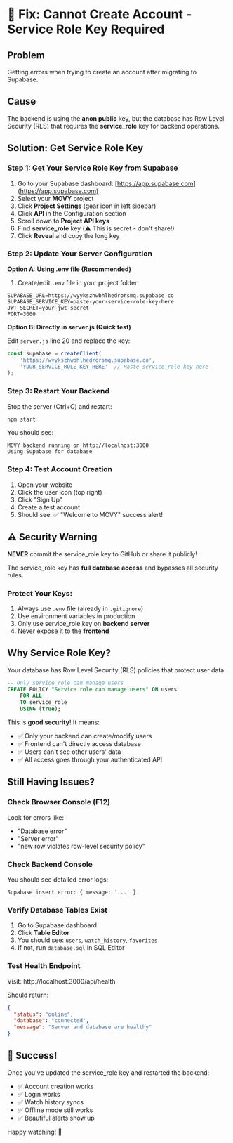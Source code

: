 # 🔧 Fix: Cannot Create Account - Service Role Key Required

## Problem
Getting errors when trying to create an account after migrating to Supabase.

## Cause
The backend is using the **anon public** key, but the database has Row Level Security (RLS) that requires the **service_role** key for backend operations.

## Solution: Get Service Role Key

### Step 1: Get Your Service Role Key from Supabase

1. Go to your Supabase dashboard: [https://app.supabase.com](https://app.supabase.com)
2. Select your **MOVY** project
3. Click **Project Settings** (gear icon in left sidebar)
4. Click **API** in the Configuration section
5. Scroll down to **Project API keys**
6. Find **service_role** key (⚠️ This is secret - don't share!)
7. Click **Reveal** and copy the long key

### Step 2: Update Your Server Configuration

**Option A: Using .env file (Recommended)**

1. Create/edit `.env` file in your project folder:
```env
SUPABASE_URL=https://wyykszhwbhlhedrorsmq.supabase.co
SUPABASE_SERVICE_KEY=paste-your-service-role-key-here
JWT_SECRET=your-jwt-secret
PORT=3000
```

**Option B: Directly in server.js (Quick test)**

Edit `server.js` line 20 and replace the key:
```javascript
const supabase = createClient(
    'https://wyykszhwbhlhedrorsmq.supabase.co',
    'YOUR_SERVICE_ROLE_KEY_HERE'  // Paste service_role key here
);
```

### Step 3: Restart Your Backend

Stop the server (Ctrl+C) and restart:
```bash
npm start
```

You should see:
```
MOVY backend running on http://localhost:3000
Using Supabase for database
```

### Step 4: Test Account Creation

1. Open your website
2. Click the user icon (top right)
3. Click "Sign Up"
4. Create a test account
5. Should see: ✅ "Welcome to MOVY" success alert!

## ⚠️ Security Warning

**NEVER** commit the service_role key to GitHub or share it publicly!

The service_role key has **full database access** and bypasses all security rules.

### Protect Your Keys:

1. Always use `.env` file (already in `.gitignore`)
2. Use environment variables in production
3. Only use service_role key on **backend server**
4. Never expose it to the **frontend**

## Why Service Role Key?

Your database has Row Level Security (RLS) policies that protect user data:

```sql
-- Only service_role can manage users
CREATE POLICY "Service role can manage users" ON users
    FOR ALL
    TO service_role
    USING (true);
```

This is **good security**! It means:
- ✅ Only your backend can create/modify users
- ✅ Frontend can't directly access database
- ✅ Users can't see other users' data
- ✅ All access goes through your authenticated API

## Still Having Issues?

### Check Browser Console (F12)
Look for errors like:
- "Database error"
- "Server error"
- "new row violates row-level security policy"

### Check Backend Console
You should see detailed error logs:
```
Supabase insert error: { message: '...' }
```

### Verify Database Tables Exist
1. Go to Supabase dashboard
2. Click **Table Editor**
3. You should see: `users`, `watch_history`, `favorites`
4. If not, run `database.sql` in SQL Editor

### Test Health Endpoint
Visit: http://localhost:3000/api/health

Should return:
```json
{
  "status": "online",
  "database": "connected",
  "message": "Server and database are healthy"
}
```

## 🎉 Success!

Once you've updated the service_role key and restarted the backend:
- ✅ Account creation works
- ✅ Login works
- ✅ Watch history syncs
- ✅ Offline mode still works
- ✅ Beautiful alerts show up

Happy watching! 🍿

